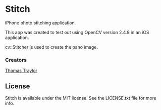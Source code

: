 Stitch
=======

iPhone photo stitching application.

This app was created to test out using OpenCV version 2.4.8 in an iOS application.

cv::Stitcher is used to create the pano image.

### Creators

[Thomas Traylor](http://github.com/tstraylor)

## License

Stitch is available under the MIT license. See the LICENSE.txt file for more info.

